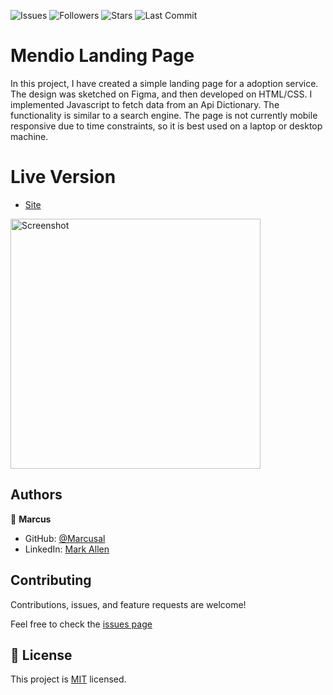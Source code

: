 ![Issues](https://img.shields.io/github/issues/marcusal/ajax-autocomplete?style=for-the-badge)
![Followers](https://img.shields.io/github/followers/marcusal?style=for-the-badge)
![Stars](https://img.shields.io/github/stars/marcusal?style=for-the-badge)
![Last Commit](https://img.shields.io/github/last-commit/marcusal//ajax-autocomplete/main?style=for-the-badge)

# Mendio Landing Page
In this project, I have created a simple landing page for a adoption service. The design was sketched on Figma, and then developed on HTML/CSS.
I implemented Javascript to fetch data from an Api Dictionary. The functionality is similar to a search engine. 
The page is not currently mobile responsive due to time constraints, so it is best used on a laptop or desktop machine.

# Live Version

- [Site](https://marcusal.github.io//ajax-autocomplete/)

<img align="center" alt="Screenshot" height="400px" src="Screenshot 2021-05-14 at 08.49.02.png"/>

## Authors

👤 **Marcus**

- GitHub: [@Marcusal](https://github.com/Marcusal)
- LinkedIn: [Mark Allen](https://www.linkedin.com/in/marcusa999/)


## Contributing

Contributions, issues, and feature requests are welcome!

Feel free to check the [issues page](https://github.com/Marcusal//ajax-autocomplete/issues)

## 📝 License

This project is [MIT](LICENSE) licensed.
